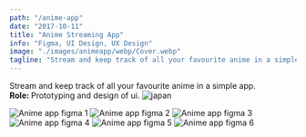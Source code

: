 ```yaml
---
path: "/anime-app"
date: "2017-10-11"
title: "Anime Streaming App"
info: "Figma, UI Design, UX Design"
image: "./images/animeapp/webp/Cover.webp"
tagline: "Stream and keep track of all your favourite anime in a simple app. <br><b>Role: </b> Prototyping and design of ui with figma."
---
```

Stream and keep track of all your favourite anime in a simple app. 
<br>
<b>Role: </b> Prototyping and design of ui.
<img src="./images/animeapp/webp/Cover.webp" alt="japan"/>

<img src="./images/animeapp/webp/Img1-min.webp" alt="Anime app figma 1"/>
<img src="./images/animeapp/webp/Img2-min.webp" alt="Anime app figma 2"/>
<img src="./images/animeapp/webp/Img3-min.webp" alt="Anime app figma 3"/>
<img src="./images/animeapp/webp/Img4-min.webp" alt="Anime app figma 4"/>
<img src="./images/animeapp/webp/Img5-min.webp" alt="Anime app figma 5"/>
<img src="./images/animeapp/webp/Img6-min.webp" alt="Anime app figma 6"/>

